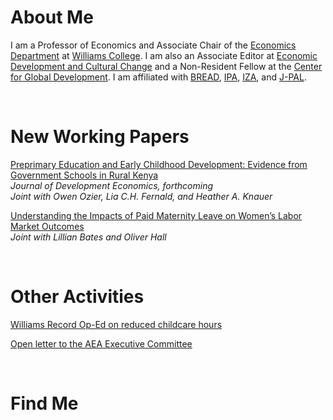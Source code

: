 # About Me

I am a Professor of Economics and Associate Chair of the [Economics Department](https://econ.williams.edu/) at [Williams College](https://www.williams.edu/). I am also an Associate Editor at [Economic Development and Cultural Change](https://www.journals.uchicago.edu/toc/edcc/current) and a Non-Resident Fellow at the [Center for Global Development](https://www.cgdev.org/).  I am affiliated with [BREAD](http://ibread.org/bread/), [IPA](http://www.poverty-action.org/), [IZA](https://www.iza.org/person/7796/pamela-jakiela), and [J-PAL](https://www.povertyactionlab.org/person/jakiela).  

<br>

# New Working Papers

[Preprimary Education and Early Childhood Development: Evidence from Government Schools in Rural Kenya](https://pjakiela.github.io/research/preschool-JDE-2024-07-03.pdf)  
_Journal of Development Economics, forthcoming_  
_Joint with Owen Ozier, Lia C.H. Fernald, and Heather A. Knauer_  

[Understanding the Impacts of Paid Maternity Leave on Women’s Labor Market Outcomes](https://pjakiela.github.io/research/BatesHallJakiela-PaidLeave-2023-10-30.pdf)  
_Joint with Lillian Bates and Oliver Hall_  

<br>

# Other Activities

[Williams Record Op-Ed on reduced childcare hours](https://williamsrecord.com/463696/opinions/the-college-must-act-now-to-protect-faculty-and-staff-impacted-by-reduced-wccc-hours/)  

[Open letter to the AEA Executive Committee](AEAletter.html)  

<br>

# Find Me
Email: [pj5@williams.edu](mailto:pamela.jakiela@williams.edu)   
<a href="https://scholar.google.com/citations?user=SPkk2P8AAAAJ">Google Scholar</a>


